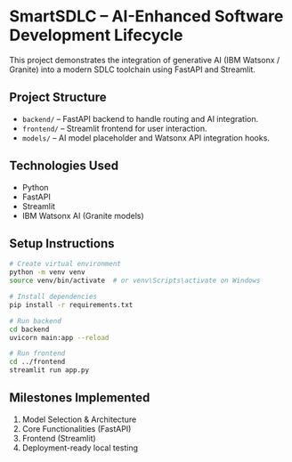 # SmartSDLC – AI-Enhanced Software Development Lifecycle

This project demonstrates the integration of generative AI (IBM Watsonx / Granite) into a modern SDLC toolchain using FastAPI and Streamlit.

## Project Structure

- `backend/` – FastAPI backend to handle routing and AI integration.
- `frontend/` – Streamlit frontend for user interaction.
- `models/` – AI model placeholder and Watsonx API integration hooks.

## Technologies Used

- Python
- FastAPI
- Streamlit
- IBM Watsonx AI (Granite models)

## Setup Instructions

```bash
# Create virtual environment
python -m venv venv
source venv/bin/activate  # or venv\Scripts\activate on Windows

# Install dependencies
pip install -r requirements.txt

# Run backend
cd backend
uvicorn main:app --reload

# Run frontend
cd ../frontend
streamlit run app.py
```

## Milestones Implemented
1. Model Selection & Architecture
2. Core Functionalities (FastAPI)
3. Frontend (Streamlit)
4. Deployment-ready local testing
